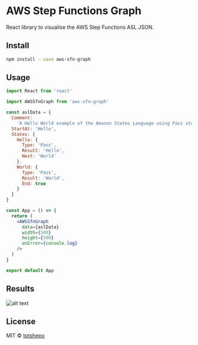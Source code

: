 # AWS Step Functions Graph

React library to visualise the AWS Step Functions ASL JSON.

## Install

```bash
npm install --save aws-sfn-graph
```

## Usage

```jsx
import React from 'react'

import AWSSfnGraph from 'aws-sfn-graph'

const aslData = {
  Comment:
    'A Hello World example of the Amazon States Language using Pass states',
  StartAt: 'Hello',
  States: {
    Hello: {
      Type: 'Pass',
      Result: 'Hello',
      Next: 'World'
    },
    World: {
      Type: 'Pass',
      Result: 'World',
      End: true
    }
  }
}

const App = () => {
  return (
    <AWSSfnGraph
      data={aslData}
      width={500}
      height={500}
      onError={console.log}
    />
  )
}

export default App
```

## Results

<!-- ![alt text](aws-sfn-graph.png "Graph") -->

![alt text](https://github.com/tptshepo/aws-sfn-graph/blob/master/aws-sfn-graph.png?raw=true)

## License

MIT © [tptshepo](https://github.com/tptshepo)
